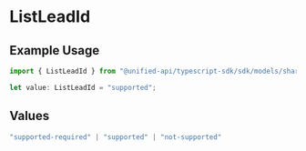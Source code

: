 # ListLeadId

## Example Usage

```typescript
import { ListLeadId } from "@unified-api/typescript-sdk/sdk/models/shared";

let value: ListLeadId = "supported";
```

## Values

```typescript
"supported-required" | "supported" | "not-supported"
```